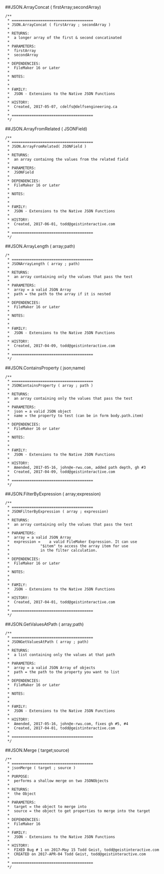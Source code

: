 ##JSON.ArrayConcat ( firstArray;secondArray)```/**
 * =====================================
 * JSON.ArrayConcat ( firstArray ; secondArray )
 *
 * RETURNS:
 *	a longer array of the first & second concatinated
 *
 * PARAMETERS:
 *	firstArray 
 *	secondArray 
 *
 * DEPENDENCIES:
 *	FileMaker 16 or Later
 *
 * NOTES:
 *
 *
 * FAMILY:
 *	JSON - Extensions to the Native JSON Functions
 * 
 * HISTORY:
 *	Created, 2017-05-07, cdelfs@delfsengineering.ca
 *
 * =====================================
 */```##JSON.ArrayFromRelated ( JSONField)```/**
 * =====================================
 * JSON.ArrayFromRelated( JSONField )
 *
 * RETURNS:
 *	an array containng the values from the related field
 *
 * PARAMETERS:
 *	JSONField 
 *
 * DEPENDENCIES:
 *	FileMaker 16 or Later
 *
 * NOTES:
 *
 *
 * FAMILY:
 *	JSON - Extensions to the Native JSON Functions
 * 
 * HISTORY:
 *	Created, 2017-06-01, todd@geistinteractive.com
 *
 * =====================================
 */```##JSON.ArrayLength ( array;path)```/*
 * =====================================
 * JSONArrayLength ( array ; path)
 *
 * RETURNS:
 *	an array containing only the values that pass the test
 *
 * PARAMETERS:
 *	array = a valid JSON Array
 *	path = the path to the array if it is nested
 *
 * DEPENDENCIES:
 *	FileMaker 16 or Later
 *
 * NOTES:
 *
 *
 * FAMILY:
 *	JSON - Extensions to the Native JSON Functions
 * 
 * HISTORY:
 *	Created, 2017-04-09, todd@geistinteractive.com
 *
 * =====================================
 */```##JSON.ContainsProperty ( json;name)```/**
 * =====================================
 * JSONContainsProperty ( array ; path )
 *
 * RETURNS:
 *	an array containing only the values that pass the test
 *
 * PARAMETERS:
 *	json = a valid JSON object
 *	name = the property to test (can be in form body.path.item)
 *
 * DEPENDENCIES:
 *	FileMaker 16 or Later
 *
 * NOTES:
 *
 *
 * FAMILY:
 *	JSON - Extensions to the Native JSON Functions
 * 
 * HISTORY:
 * 	Amended, 2017-05-16, john@e-rwu.com, added path depth, gh #3
 *	Created, 2017-04-09, todd@geistinteractive.com
 *
 * =====================================
 */```##JSON.FilterByExpression ( array;expression)```/**
 * =====================================
 * JSONFilterByExpression ( array ; expression)
 *
 * RETURNS:
 *	an array containing only the values that pass the test
 *
 * PARAMETERS:
 *	array = a valid JSON Array
 *	expression = 	a valid FileMaker Expression. It can use 
 *				"$item" to access the array item for use
 *				in the filter calculation.
 *
 * DEPENDENCIES:
 *	FileMaker 16 or Later
 *
 * NOTES:
 *
 *
 * FAMILY:
 *	JSON - Extensions to the Native JSON Functions
 * 
 * HISTORY:
 *	Created, 2017-04-01, todd@geistinteractive.com
 *
 * =====================================
 */```##JSON.GetValuesAtPath ( array;path)```/**
 * =====================================
 * JSONGetValuesAtPath ( array ; path)
 *
 * RETURNS:
 *	a list containing only the values at that path
 *
 * PARAMETERS:
 *	array = a valid JSON Array of objects
 *	path = the path to the property you want to list
 *
 * DEPENDENCIES:
 *	FileMaker 16 or Later
 *
 * NOTES:
 *
 *
 * FAMILY:
 *	JSON - Extensions to the Native JSON Functions
 * 
 * HISTORY:
 *	Amended, 2017-05-16, john@e-rwu.com, fixes gh #5, #4
 *	Created, 2017-04-01, todd@geistinteractive.com
 *
 * =====================================
 */```##JSON.Merge ( target;source)```/**
 * =====================================
 * jsonMerge ( target ; source )
 *
 * PURPOSE:
 *	performs a shallow merge on two JSONObjects
 *
 * RETURNS:
 *	the Object
 *
 * PARAMETERS:
 *	target = the object to merge into
 *	source = the object to get properties to merge into the target
 *
 * DEPENDENCIES:
 *	FileMaker 16
 *
 * FAMILY:
 *	JSON - Extensions to the Native JSON Functions
 *
 * HISTORY:
 *	FIXED Bug # 1 on 2017–May 15 Todd Geist, todd@geistinteractive.com
 *	CREATED on 2017-APR-04 Todd Geist, todd@geistinteractive.com
 *
 * =====================================
 */```